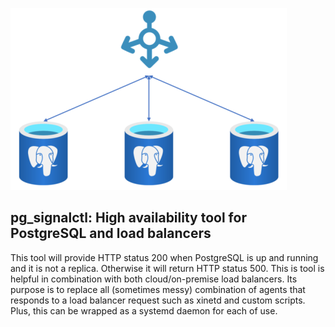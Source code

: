 ![alt text](https://github.com/maorsystems/pg_signalctl/blob/main/pg_signalctl_small.png?raw=true)
## pg_signalctl: High availability tool for PostgreSQL and load balancers
This tool will provide HTTP status 200 when PostgreSQL is up and running and it is not a replica. Otherwise it will return HTTP status 500. This is tool is helpful in combination with both cloud/on-premise load balancers. Its purpose is to replace all (sometimes messy) combination of agents that responds to a load balancer request such as xinetd and custom scripts. Plus, this can be wrapped as a systemd daemon for each of use.
